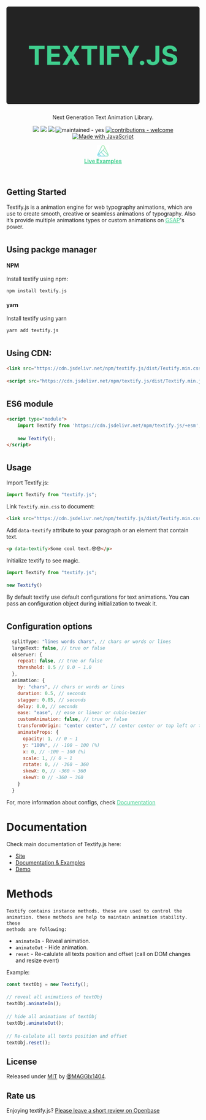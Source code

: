 <div align="center">
  <h1>
    <img width="600" src="./logo.svg" alt="logo">
  </h1>
  <p>Next Generation Text Animation Library.</p>
  <p>
    <img src="https://data.jsdelivr.com/v1/package/npm/textify.js/badge?style=rounded">
    <img src="https://img.shields.io/npm/v/textify.js?color=green&label=version">
    <img src="https://img.shields.io/badge/License-MIT-green">
    <img src="https://img.shields.io/badge/maintained-yes-green" alt="maintained - yes">
    <a href="/CONTRIBUTING.md" title="Go to contributions doc"><img src="https://img.shields.io/badge/contributions-welcome-green" alt="contributions - welcome"></a>
    <a href="https://www.javascript.com/" title="Go to JavaScript homepage"><img src="https://img.shields.io/badge/Made_with-JavaScript-green?logo=javascript&logoColor=yellow" alt="Made with JavaScript"></a>
  </p>
  <p>
    <a href="https://maggix1404.github.io/Textify-js/" target="_blank">
    <img src="./mini-logo.svg" alt='mini-logo' width='30px'>
    <br>
    <b style='color:#3FCF8E; text-decoration: 1px underline #3FCF8E;'>Live Examples</b></a>
  </p>
</div>
<br>

## Getting Started
Textify.js is a animation engine for web typography animations, which are use to create smooth, creative or seamless animations of typography. Also it’s provide multiple
animations types or custom animations on <a href="https://greensock.com/gsap/" target="_blank" style="color:#3FCF8E;">GSAP</a>'s power.

#
## Using packge manager

#### NPM
Install textify using npm:
```sh
npm install textify.js
```

#### yarn
Install textify using yarn
```sh
yarn add textify.js
```

#
## Using CDN:
```html
<link src="https://cdn.jsdelivr.net/npm/textify.js/dist/Textify.min.css" rel="stylesheet"/>

<script src="https://cdn.jsdelivr.net/npm/textify.js/dist/Textify.min.js"></script>
```

#
## ES6 module
```html
<script type="module">
    import Textify from 'https://cdn.jsdelivr.net/npm/textify.js/+esm';

    new Textify();
</script>
```

#
## Usage
Import Textify.js:
```javascript
import Textify from "textify.js";
```

Link ```Textify.min.css``` to document:

```html
<link src="https://cdn.jsdelivr.net/npm/textify.js/dist/Textify.min.css" rel="stylesheet"/>
```

Add `data-textify` attribute to your paragraph or an element that contain text.
```html
<p data-textify>Some cool text.😎😎</p>
```

Initialize textify to see magic.
```javascript
import Textify from "textify.js";

new Textify()
```

<p>By default textify use default configurations for text animations. You can pass an configuration object during initialization to tweak it.</p>

#
## Configuration options

```javascript
  splitType: "lines words chars", // chars or words or lines
  largeText: false, // true or false
  observer: {
    repeat: false, // true or false
    threshold: 0.5 // 0.0 ~ 1.0
  },
  animation: {
    by: "chars", // chars or words or lines
    duration: 0.5, // seconds
    stagger: 0.05, // seconds
    delay: 0.0, // seconds
    ease: "ease", // ease or linear or cubic-bezier
    customAnimation: false, // true or false
    transformOrigin: "center center", // center center or top left or top center or top right or center right or bottom right or bottom center or bottom left or center left
    animateProps: {
      opacity: 1, // 0 ~ 1
      y: "100%", // -100 ~ 100 (%)
      x: 0, // -100 ~ 100 (%)
      scale: 1, // 0 ~ 1
      rotate: 0, // -360 ~ 360
      skewX: 0, // -360 ~ 360
      skewY: 0 // -360 ~ 360
    }
  }
```

For, more information about configs, check <a href="/" target="_blank" style="color:#3FCF8E;">Documentation</a>

#
# Documentation
Check main documentation of Textify.js here:

- [Site](https://maggix1404.github.io/Textify-js/)
- [Documentation & Examples](https://maggix1404.github.io/Textify-js/guide/index.html)
- [Demo](https://maggix1404.github.io/Textify-js/index.html)

#
# Methods
    Textify contains instance methods. these are used to control the animation. these methods are help to maintain animation stability. these
    methods are following:

* `animateIn` - Reveal animation.
* `animateOut` - Hide animation.
* `reset` - Re-calulate all texts position and offset (call on DOM changes and resize event)

Example:
```javascript
const textObj = new Textify();

// reveal all animations of textObj
textObj.animateIn();

// hide all animations of textObj
textObj.animateOut();

// Re-calulate all texts position and offset
textObj.reset();

```

## License

Released under [MIT](/LICENSE) by [@MAGGIx1404](https://github.com/MAGGIx1404).

## Rate us

Enjoying textify.js? [Please leave a short review on Openbase](https://openbase.com/js/textify.js#rate)
